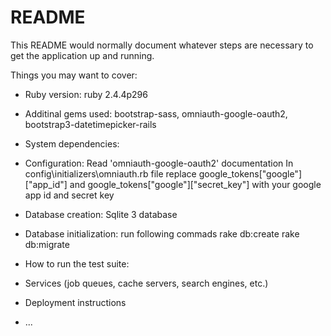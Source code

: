 # README

This README would normally document whatever steps are necessary to get the
application up and running.

Things you may want to cover:

* Ruby version: ruby 2.4.4p296

* Additinal gems used: bootstrap-sass, omniauth-google-oauth2, bootstrap3-datetimepicker-rails

* System dependencies: 

* Configuration: Read 'omniauth-google-oauth2' documentation 
                 In config\initializers\omniauth.rb file replace google_tokens["google"]["app_id"] and  google_tokens["google"]["secret_key"] with
                 your google app id and secret key

* Database creation: Sqlite 3 database

* Database initialization: run following commads
                          rake db:create
                          rake db:migrate

* How to run the test suite: 

* Services (job queues, cache servers, search engines, etc.) 

* Deployment instructions

* ...

